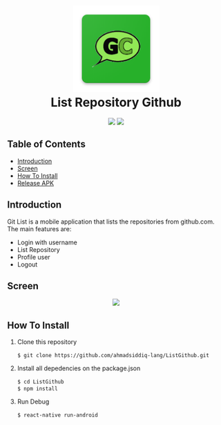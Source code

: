 <h1 align="center">
  <br>
  <img src="https://github.com/ahmadsiddiq-lang/gochat/blob/master/android/app/src/main/res/mipmap-xxxhdpi/ic_launcher.png" width="200">
  <br>
  List Repository Github
  <br>
</h1>

<p align="center">
  <img src="https://img.shields.io/badge/Node.js-v14.17.0-success">
  <img src="https://img.shields.io/badge/ReactNative-v0.64.1-informational">
</p>

## Table of Contents

- [Introduction](#introduction)
- [Screen](#screen)
- [How To Install](#how-to-install)
- [Release APK](#release-apk)

## Introduction

Git List is a mobile application that lists the repositories from github.com. The main features are:

- Login with username
- List Repository
- Profile user
- Logout

## Screen

<p align="center">
 <img src="https://github.com/ahmadsiddiq-lang/gochat/blob/master/src/asset/login%5B1%5D.gif" width="280" />
</p>

## How To Install

1. Clone this repository
   ```
   $ git clone https://github.com/ahmadsiddiq-lang/ListGithub.git
   ```
2. Install all depedencies on the package.json
   ```
   $ cd ListGithub
   $ npm install
   ```
3. Run Debug

   ```
   $ react-native run-android
   ```
